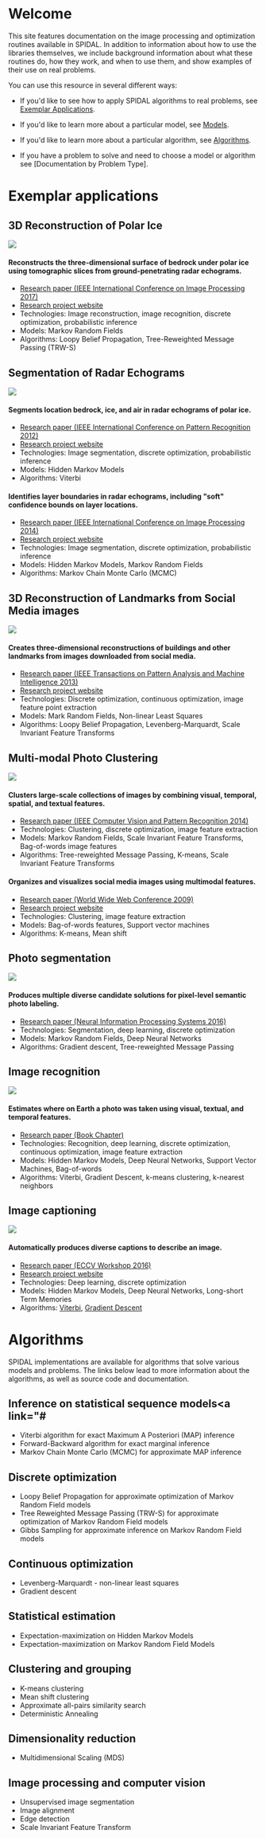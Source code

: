 
# Welcome

This site features documentation on the image processing and optimization routines available in SPIDAL. In addition to information about how to use the libraries themselves, we include background information about what these routines do, how they work, and when to use them, and show examples of their use on real problems.


You can use this resource in several different ways:

* If you'd like to see how to apply SPIDAL algorithms to real problems, see [Exemplar Applications](#exemplar-applications).

* If you'd like to learn more about a particular model, see [Models](#models).

* If you'd like to learn more about a particular algorithm, see [Algorithms](#algorithms).

* If you have a problem to solve and need to choose a model or algorithm see [Documentation by Problem Type].







# Exemplar applications

## 3D Reconstruction of Polar Ice

![](http://vision.soic.indiana.edu/papers/thumbs/icesurface2017icip-thumb.png)

#### Reconstructs the three-dimensional surface of bedrock under polar ice using tomographic slices from ground-penetrating radar echograms.


* [Research paper (IEEE International Conference on Image Processing 2017)](http://vision.soic.indiana.edu/papers/icesurface2017icip.pdf)
* [Research project website](http://vision.soic.indiana.edu/projects/icelayers/)
* Technologies: Image reconstruction, image recognition, discrete optimization, probabilistic inference
* Models: Markov Random Fields
* Algorithms: Loopy Belief Propagation, Tree-Reweighted Message Passing (TRW-S)


## Segmentation of Radar Echograms

![](http://vision.soic.indiana.edu/papers/thumbs/icelayers2014icip-thumb.png)

#### Segments location bedrock, ice, and air in radar echograms of polar ice.

* [Research paper (IEEE International Conference on Pattern Recognition 2012)](http://vision.soic.indiana.edu/papers/icesheets2012icpr.pdf)
* [Research project website](http://vision.soic.indiana.edu/projects/icelayers/)
* Technologies: Image segmentation, discrete optimization, probabilistic inference
* Models: Hidden Markov Models
* Algorithms: Viterbi

#### Identifies layer boundaries in radar echograms, including "soft" confidence bounds on layer locations.

* [Research paper (IEEE International Conference on Image Processing 2014)](http://vision.soic.indiana.edu/papers/icelayers2014icip.pdf)
* [Research project website](http://vision.soic.indiana.edu/projects/icelayers/)
* Technologies: Image segmentation, discrete optimization, probabilistic inference
* Models: Hidden Markov Models, Markov Random Fields
* Algorithms: Markov Chain Monte Carlo (MCMC)

## 3D Reconstruction of Landmarks from Social Media images


![](http://vision.soic.indiana.edu/papers/thumbs/sfm2011cvpr-thumb.png)


#### Creates three-dimensional reconstructions of buildings and other landmarks from images downloaded from social media.

* [Research paper (IEEE Transactions on Pattern Analysis and Machine Intelligence 2013)](http://vision.soic.indiana.edu/papers/disco2013pami.pdf)
* [Research project website](http://vision.soic.indiana.edu/disco/)
* Technologies: Discrete optimization, continuous optimization, image feature point extraction
* Models: Mark Random Fields, Non-linear Least Squares
* Algorithms: Loopy Belief Propagation, Levenberg-Marquardt, Scale Invariant Feature Transforms

## Multi-modal Photo Clustering

![](http://vision.soic.indiana.edu/papers/thumbs/multimodal2014cvpr-thumb.png)

#### Clusters large-scale collections of images by combining visual, temporal, spatial, and textual features.

* [Research paper (IEEE Computer Vision and Pattern Recognition 2014)](http://vision.soic.indiana.edu/papers/multimodal2014cvpr.pdf)
* Technologies: Clustering, discrete optimization, image feature  extraction
* Models: Markov Random Fields, Scale Invariant Feature Transforms, Bag-of-words image features
* Algorithms: Tree-reweighted Message Passing, K-means, Scale Invariant Feature Transforms

#### Organizes and visualizes social media images using multimodal features.

* [Research paper (World Wide Web Conference 2009)](http://vision.soic.indiana.edu/papers/mapping2009www.pdf)
* [Research project website](http://www.cs.indiana.edu/~djcran/photomap/)
* Technologies: Clustering, image feature extraction
* Models: Bag-of-words features, Support vector machines
* Algorithms: K-means, Mean shift

## Photo segmentation

![](http://vision.soic.indiana.edu/papers/thumbs/mcl2016nips-thumb.png)

#### Produces multiple diverse candidate solutions for pixel-level semantic photo labeling.

* [Research paper (Neural Information Processing Systems 2016)](http://vision.soic.indiana.edu/papers/mcl2016nips.pdf)
* Technologies: Segmentation, deep learning, discrete optimization
* Models: Markov Random Fields, Deep Neural Networks
* Algorithms: Gradient descent, Tree-reweighted Message Passing


## Image recognition

![](http://vision.soic.indiana.edu/papers/thumbs/landmarks2015book-thumb.png)

#### Estimates where on Earth a photo was taken using visual, textual, and temporal features.

* [Research paper (Book Chapter)](http://vision.soic.indiana.edu/papers/landmarks2015book.pdf)
* Technologies: Recognition, deep learning, discrete optimization, continuous optimization, image feature extraction
* Models: Hidden Markov Models, Deep Neural Networks, Support Vector Machines, Bag-of-words
* Algorithms: Viterbi, Gradient Descent, k-means clustering, k-nearest neighbors


## Image captioning

![](http://vision.soic.indiana.edu/papers/thumbs/deepdiary2016eccvw-thumb.png)

#### Automatically produces diverse captions to describe an image.

* [Research paper (ECCV Workshop 2016)](http://vision.soic.indiana.edu/papers/deepdiary2016eccvw.pdf)
* [Research project website](http://vision.soic.indiana.edu/projects/deepdiary/)
* Technologies: Deep learning, discrete optimization
* Models: Hidden Markov Models, Deep Neural Networks, Long-short Term Memories
* Algorithms: [Viterbi](#hmm-algorithms), [Gradient Descent](#continuous)





# Algorithms

SPIDAL implementations are available for algorithms that solve various models and problems. The links below lead
to more information about the algorithms, as well as source code and documentation.

## Inference on statistical sequence models<a link="#

* Viterbi algorithm for exact Maximum A Posteriori (MAP) inference
* Forward-Backward algorithm for exact marginal inference
* Markov Chain Monte Carlo (MCMC) for approximate MAP inference 
 

## Discrete optimization

* Loopy Belief Propagation for approximate optimization of Markov Random Field models
* Tree Reweighted Message Passing (TRW-S) for approximate optimization of Markov Random Field models
* Gibbs Sampling for approximate inference on Markov Random Field models
 

## Continuous optimization

* Levenberg-Marquardt - non-linear least squares
* Gradient descent
 

## Statistical estimation

* Expectation-maximization on Hidden Markov Models
* Expectation-maximization on Markov Random Field Models
 

## Clustering and grouping

* K-means clustering
* Mean shift clustering
* Approximate all-pairs similarity search
* Deterministic Annealing 

## Dimensionality reduction

* Multidimensional Scaling (MDS) 
 

## Image processing and computer vision

* Unsupervised image segmentation
* Image alignment
* Edge detection
* Scale Invariant Feature Transform


